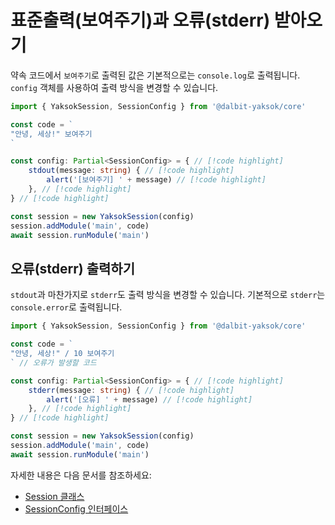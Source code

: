 # 표준출력(보여주기)과 오류(stderr) 받아오기

약속 코드에서 `보여주기`로 출력된 값은 기본적으로는 `console.log`로 출력됩니다.
`config` 객체를 사용하여 출력 방식을 변경할 수 있습니다.

<!-- prettier-ignore-start -->
```typescript
import { YaksokSession, SessionConfig } from '@dalbit-yaksok/core'

const code = `
"안녕, 세상!" 보여주기
`

const config: Partial<SessionConfig> = { // [!code highlight]
    stdout(message: string) { // [!code highlight]
        alert('[보여주기] ' + message) // [!code highlight]
    }, // [!code highlight]
} // [!code highlight]

const session = new YaksokSession(config)
session.addModule('main', code)
await session.runModule('main')
```
<!-- prettier-ignore-end -->

## 오류(stderr) 출력하기

`stdout`과 마찬가지로 `stderr`도 출력 방식을 변경할 수 있습니다. 기본적으로 `stderr`는 `console.error`로 출력됩니다.

<!-- prettier-ignore-start -->

```typescript
import { YaksokSession, SessionConfig } from '@dalbit-yaksok/core'

const code = `
"안녕, 세상!" / 10 보여주기
` // 오류가 발생할 코드

const config: Partial<SessionConfig> = { // [!code highlight]
    stderr(message: string) { // [!code highlight]
        alert('[오류] ' + message) // [!code highlight]
    }, // [!code highlight]
} // [!code highlight]

const session = new YaksokSession(config)
session.addModule('main', code)
await session.runModule('main')
```
<!-- prettier-ignore-end -->

자세한 내용은 다음 문서를 참조하세요:

-   [Session 클래스](/api/core/mod/classes/YaksokSession)
-   [SessionConfig 인터페이스](/api/core/mod/interfaces/SessionConfig)
